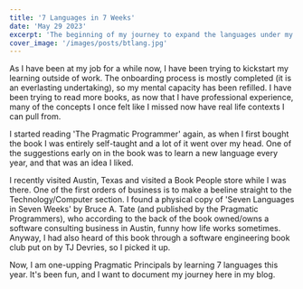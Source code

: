 ```yaml
---
title: '7 Languages in 7 Weeks'
date: 'May 29 2023'
excerpt: 'The beginning of my journey to expand the languages under my belt'
cover_image: '/images/posts/btlang.jpg'
---
```


As I have been at my job for a while now, I have been trying to kickstart my learning outside of work. The onboarding process is mostly completed (it is an everlasting undertaking), so my mental capacity has been refilled. I have been trying to read more books, as now that I have professional experience, many of the concepts I once felt like I missed now have real life contexts I can pull from. 

I started reading 'The Pragmatic Programmer' again, as when I first bought the book I was entirely self-taught and a lot of it went over my head. One of the suggestions early on in the book was to learn a new language every year, and that was an idea I liked. 

I recently visited Austin, Texas and visited a Book People store while I was there. One of the first orders of business is to make a beeline straight to the Technology/Computer section. I found a physical copy of 'Seven Languages in Seven Weeks' by Bruce A. Tate (and published by the Pragmatic Programmers), who according to the back of the book owned/owns a software consulting business in Austin, funny how life works sometimes. Anyway, I had also heard of this book through a software engineering book club put on by TJ Devries, so I picked it up. 

Now, I am one-upping Pragmatic Principals by learning 7 languages this year. It's been fun, and I want to document my journey here in my blog. 
